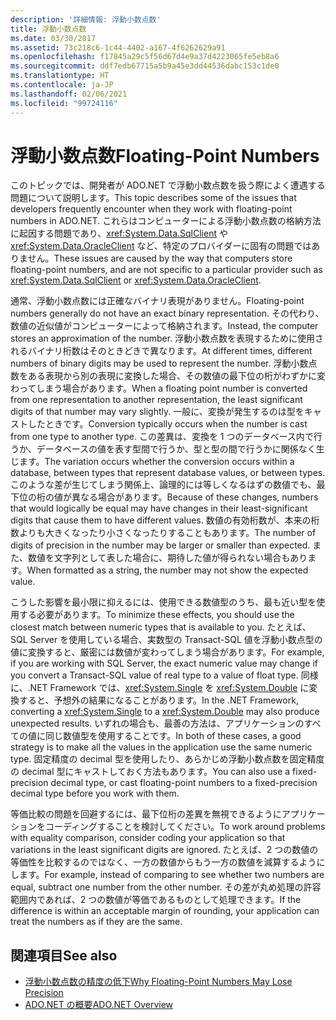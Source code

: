 ```yaml
---
description: '詳細情報: 浮動小数点数'
title: 浮動小数点数
ms.date: 03/30/2017
ms.assetid: 73c218c6-1c44-4402-a167-4f6262629a91
ms.openlocfilehash: f17845a29c5f56d67d4e9a37d4223065fe5eb8a6
ms.sourcegitcommit: ddf7edb67715a5b9a45e3dd44536dabc153c1de0
ms.translationtype: HT
ms.contentlocale: ja-JP
ms.lasthandoff: 02/06/2021
ms.locfileid: "99724116"
---
```

# <a name="floating-point-numbers"></a><span data-ttu-id="51b32-103">浮動小数点数</span><span class="sxs-lookup"><span data-stu-id="51b32-103">Floating-Point Numbers</span></span>

<span data-ttu-id="51b32-104">このトピックでは、開発者が ADO.NET で浮動小数点数を扱う際によく遭遇する問題について説明します。</span><span class="sxs-lookup"><span data-stu-id="51b32-104">This topic describes some of the issues that developers frequently encounter when they work with floating-point numbers in ADO.NET.</span></span> <span data-ttu-id="51b32-105">これらはコンピューターによる浮動小数点数の格納方法に起因する問題であり、<xref:System.Data.SqlClient> や <xref:System.Data.OracleClient> など、特定のプロバイダーに固有の問題ではありません。</span><span class="sxs-lookup"><span data-stu-id="51b32-105">These issues are caused by the way that computers store floating-point numbers, and are not specific to a particular provider such as <xref:System.Data.SqlClient> or <xref:System.Data.OracleClient>.</span></span>  
  
 <span data-ttu-id="51b32-106">通常、浮動小数点数には正確なバイナリ表現がありません。</span><span class="sxs-lookup"><span data-stu-id="51b32-106">Floating-point numbers generally do not have an exact binary representation.</span></span> <span data-ttu-id="51b32-107">その代わり、数値の近似値がコンピューターによって格納されます。</span><span class="sxs-lookup"><span data-stu-id="51b32-107">Instead, the computer stores an approximation of the number.</span></span> <span data-ttu-id="51b32-108">浮動小数点数を表現するために使用されるバイナリ桁数はそのときどきで異なります。</span><span class="sxs-lookup"><span data-stu-id="51b32-108">At different times, different numbers of binary digits may be used to represent the number.</span></span> <span data-ttu-id="51b32-109">浮動小数点数をある表現から別の表現に変換した場合、その数値の最下位の桁がわずかに変わってしまう場合があります。</span><span class="sxs-lookup"><span data-stu-id="51b32-109">When a floating point number is converted from one representation to another representation, the least significant digits of that number may vary slightly.</span></span> <span data-ttu-id="51b32-110">一般に、変換が発生するのは型をキャストしたときです。</span><span class="sxs-lookup"><span data-stu-id="51b32-110">Conversion typically occurs when the number is cast from one type to another type.</span></span> <span data-ttu-id="51b32-111">この差異は、変換を 1 つのデータベース内で行うか、データベースの値を表す型間で行うか、型と型の間で行うかに関係なく生じます。</span><span class="sxs-lookup"><span data-stu-id="51b32-111">The variation occurs whether the conversion occurs within a database, between types that represent database values, or between types.</span></span> <span data-ttu-id="51b32-112">このような差が生じてしまう関係上、論理的には等しくなるはずの数値でも、最下位の桁の値が異なる場合があります。</span><span class="sxs-lookup"><span data-stu-id="51b32-112">Because of these changes, numbers that would logically be equal may have changes in their least-significant digits that cause them to have different values.</span></span> <span data-ttu-id="51b32-113">数値の有効桁数が、本来の桁数よりも大きくなったり小さくなったりすることもあります。</span><span class="sxs-lookup"><span data-stu-id="51b32-113">The number of digits of precision in the number may be larger or smaller than expected.</span></span> <span data-ttu-id="51b32-114">また、数値を文字列として表した場合に、期待した値が得られない場合もあります。</span><span class="sxs-lookup"><span data-stu-id="51b32-114">When formatted as a string, the number may not show the expected value.</span></span>  
  
 <span data-ttu-id="51b32-115">こうした影響を最小限に抑えるには、使用できる数値型のうち、最も近い型を使用する必要があります。</span><span class="sxs-lookup"><span data-stu-id="51b32-115">To minimize these effects, you should use the closest match between numeric types that is available to you.</span></span> <span data-ttu-id="51b32-116">たとえば、SQL Server を使用している場合、実数型の Transact-SQL 値を浮動小数点型の値に変換すると、厳密には数値が変わってしまう場合があります。</span><span class="sxs-lookup"><span data-stu-id="51b32-116">For example, if you are working with SQL Server, the exact numeric value may change if you convert a Transact-SQL value of real type to a value of float type.</span></span> <span data-ttu-id="51b32-117">同様に、.NET Framework では、<xref:System.Single> を <xref:System.Double> に変換すると、予想外の結果になることがあります。</span><span class="sxs-lookup"><span data-stu-id="51b32-117">In the .NET Framework, converting a <xref:System.Single> to a <xref:System.Double> may also produce unexpected results.</span></span> <span data-ttu-id="51b32-118">いずれの場合も、最善の方法は、アプリケーションのすべての値に同じ数値型を使用することです。</span><span class="sxs-lookup"><span data-stu-id="51b32-118">In both of these cases, a good strategy is to make all the values in the application use the same numeric type.</span></span> <span data-ttu-id="51b32-119">固定精度の decimal 型を使用したり、あらかじめ浮動小数点数を固定精度の decimal 型にキャストしておく方法もあります。</span><span class="sxs-lookup"><span data-stu-id="51b32-119">You can also use a fixed-precision decimal type, or cast floating-point numbers to a fixed-precision decimal type before you work with them.</span></span>  
  
 <span data-ttu-id="51b32-120">等価比較の問題を回避するには、最下位桁の差異を無視できるようにアプリケーションをコーディングすることを検討してください。</span><span class="sxs-lookup"><span data-stu-id="51b32-120">To work around problems with equality comparison, consider coding your application so that variations in the least significant digits are ignored.</span></span> <span data-ttu-id="51b32-121">たとえば、2 つの数値の等価性を比較するのではなく、一方の数値からもう一方の数値を減算するようにします。</span><span class="sxs-lookup"><span data-stu-id="51b32-121">For example, instead of comparing to see whether two numbers are equal, subtract one number from the other number.</span></span> <span data-ttu-id="51b32-122">その差が丸め処理の許容範囲内であれば、2 つの数値が等価であるものとして処理できます。</span><span class="sxs-lookup"><span data-stu-id="51b32-122">If the difference is within an acceptable margin of rounding, your application can treat the numbers as if they are the same.</span></span>  
  
## <a name="see-also"></a><span data-ttu-id="51b32-123">関連項目</span><span class="sxs-lookup"><span data-stu-id="51b32-123">See also</span></span>

- [<span data-ttu-id="51b32-124">浮動小数点数の精度の低下</span><span class="sxs-lookup"><span data-stu-id="51b32-124">Why Floating-Point Numbers May Lose Precision</span></span>](/cpp/build/why-floating-point-numbers-may-lose-precision)
- [<span data-ttu-id="51b32-125">ADO.NET の概要</span><span class="sxs-lookup"><span data-stu-id="51b32-125">ADO.NET Overview</span></span>](ado-net-overview.md)
